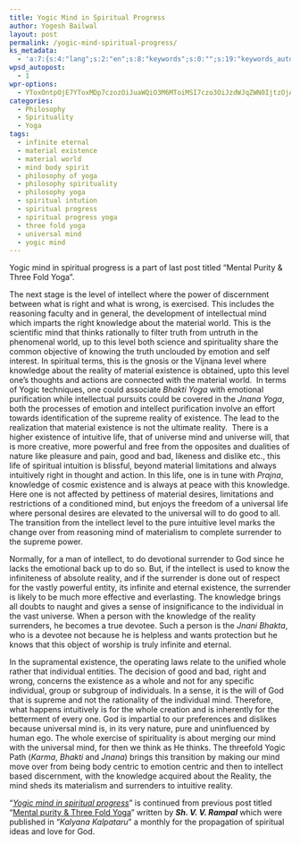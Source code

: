 ```yaml
---
title: Yogic Mind in Spiritual Progress
author: Yogesh Bailwal
layout: post
permalink: /yogic-mind-spiritual-progress/
ks_metadata:
  - 'a:7:{s:4:"lang";s:2:"en";s:8:"keywords";s:0:"";s:19:"keywords_autoupdate";s:1:"0";s:11:"description";s:0:"";s:22:"description_autoupdate";s:1:"0";s:5:"title";s:0:"";s:6:"robots";s:12:"index,follow";}'
wpsd_autopost:
  - 1
wpr-options:
  - YToxOntpOjE7YToxMDp7czozOiJuaWQiO3M6MToiMSI7czo3OiJzdWJqZWN0IjtzOjA6IiI7czo4OiJ0ZXh0Ym9keSI7czowOiIiO3M6ODoiaHRtbGJvZHkiO3M6MDoiIjtzOjc6ImRpc2FibGUiO2k6MDtzOjE1OiJub2N1c3RvbWl6YXRpb24iO2k6MTtzOjEyOiJub3Bvc3RzZXJpZXMiO2k6MTtzOjEwOiJodG1sZW5hYmxlIjtpOjE7czoxMjoiYXR0YWNoaW1hZ2VzIjtpOjE7czoyMToic2tpcGFjdGl2ZXN1YnNjcmliZXJzIjtpOjE7fX0=
categories:
  - Philosophy
  - Spirituality
  - Yoga
tags:
  - infinite eternal
  - material existence
  - material world
  - mind body spirit
  - philosophy of yoga
  - philosophy spirituality
  - philosophy yoga
  - spiritual intution
  - spiritual progress
  - spiritual progress yoga
  - three fold yoga
  - universal mind
  - yogic mind
---
```

Yogic mind in spiritual progress is a part of last post titled &#8220;Mental Purity & Three Fold Yoga&#8221;.

The next stage is the level of intellect where the power of discernment between what is right and what is wrong, is exercised. This includes the reasoning faculty and in general, the development of intellectual mind which imparts the right knowledge about the material world. This is the scientific mind that thinks rationally to filter truth from untruth in the phenomenal world, up to this level both science and spirituality share the common objective of knowing the truth unclouded by emotion and self interest. In spiritual terms, this is the gnosis or the Vijnana level where knowledge about the reality of material existence is obtained, upto this level one&#8217;s thoughts and actions are connected with the material world.  In terms of Yogic techniques, one could associate *Bhakti Yoga* with emotional purification while intellectual pursuits could be covered in the *Jnana Yoga*, both the processes of emotion and intellect purification involve an effort towards identification of the supreme reality of existence. The lead to the realization that material existence is not the ultimate reality.  There is a higher existence of intuitive life, that of universe mind and universe will, that is more creative, more powerful and free from the opposites and dualities of nature like pleasure and pain, good and bad, likeness and dislike etc., this life of spiritual intuition is blissful, beyond material limitations and always intuitively right in thought and action. In this life, one is in tune with *Prajna*, knowledge of cosmic existence and is always at peace with this knowledge. Here one is not affected by pettiness of material desires, limitations and restrictions of a conditioned mind, but enjoys the freedom of a universal life where personal desires are elevated to the universal will to do good to all. The transition from the intellect level to the pure intuitive level marks the change over from reasoning mind of materialism to complete surrender to the supreme power.

Normally, for a man of intellect, to do devotional surrender to God since he lacks the emotional back up to do so. But, if the intellect is used to know the infiniteness of absolute reality, and if the surrender is done out of respect for the vastly powerful entity, its infinite and eternal existence, the surrender is likely to be much more effective and everlasting. The knowledge brings all doubts to naught and gives a sense of insignificance to the individual in the vast universe. When a person with the knowledge of the reality surrenders, he becomes a true devotee. Such a person is the *Jnani Bhakta*, who is a devotee not because he is helpless and wants protection but he knows that this object of worship is truly infinite and eternal.

In the supramental existence, the operating laws relate to the unified whole rather that individual entities. The decision of good and bad, right and wrong, concerns the existence as a whole and not for any specific individual, group or subgroup of individuals. In a sense, it is the will of God that is supreme and not the rationality of the individual mind. Therefore, what happens intuitively is for the whole creation and is inherently for the betterment of every one. God is impartial to our preferences and dislikes because universal mind is, in its very nature, pure and uninfluenced by human ego. The whole exercise of spirituality is about merging our mind with the universal mind, for then we think as He thinks. The threefold Yogic Path (*Karma*, *Bhakti* and *Jnana*) brings this transition by making our mind move over from being body centric to emotion centric and then to intellect based discernment, with the knowledge acquired about the Reality, the mind sheds its materialism and surrenders to intuitive reality.

&#8220;[*Yogic mind in spiritual progress*][1]&#8221; is continued from previous post titled &#8220;[Mental purity & Three Fold Yoga][2]&#8221; written by ***Sh. V. V. Rampal*** which were published in &#8220;*Kalyana Kalpataru*&#8221; a monthly for the propagation of spiritual ideas and love for God.

 [1]: http://www.philosophyinlife.info/yogic-mind-spiritual-progress/ "Yogic Mind in Spiritual Progress"
 [2]: http://www.philosophyinlife.info/mental-purity-fold-yoga/ "Mental Purity & Three Fold Yoga"